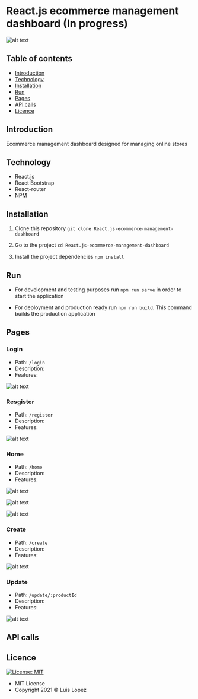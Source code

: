 # React.js ecommerce management dashboard (In progress)

![alt text](https://www.gokiebox.com/comparte/wp-content/uploads/2018/07/tienda-virtual-1.png)

## Table of contents

* [Introduction](#introduction)
* [Technology](#technology)
* [Installation](#installation)
* [Run](#run)
* [Pages](#endpoints)
* [API calls](#api-calls)
* [Licence](#licence)

## Introduction

Ecommerce management dashboard designed for managing online stores

## Technology

* React.js
* React Bootstrap
* React-router
* NPM

## Installation


1. Clone this repository `git clone React.js-ecommerce-management-dashboard`

2. Go to the project `cd React.js-ecommerce-management-dashboard`

3. Install the project dependencies `npm install`


## Run

* For development and testing purposes run `npm run serve` in order to start the application

* For deployment and production ready run `npm run build`. This command builds the production application

## Pages

### Login

* Path: `/login`
* Description:
* Features: 

![alt text](https://i.imgur.com/p1Cdt5e.png)

### Resgister

* Path: `/register`
* Description:
* Features: 

![alt text](https://i.imgur.com/rX8S5eu.png)

### Home

* Path: `/home`
* Description:
* Features: 

![alt text](https://i.imgur.com/KDrTBrh.png)

![alt text](https://i.imgur.com/FyRynNf.png)

![alt text](https://i.imgur.com/ICjDbsU.png)

### Create

* Path: `/create`
* Description:
* Features: 

![alt text](https://i.imgur.com/hmhG0V3.png)

### Update

* Path: `/update/:productId`
* Description:
* Features: 

![alt text](https://i.imgur.com/OiYG10i.png)

## API calls

## Licence
 [![License: MIT](https://img.shields.io/badge/License-MIT-yellow.svg)](https://opensource.org/licenses/MIT)

* MIT License
* Copyright 2021 © Luis Lopez
